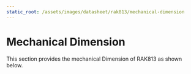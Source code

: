 ```yaml
---
static_root: /assets/images/datasheet/rak813/mechanical-dimension
---
```


# Mechanical Dimension

This section provides the mechanical Dimension of RAK813 as shown below.

<rk-img
  :src="`${$frontmatter.static_root}/veq8asjwdqh1rpm9fape.jpg`"
  width="100%"
  figure-number="1"
  caption="Mechanical Dimensions of RAK813"
/>
